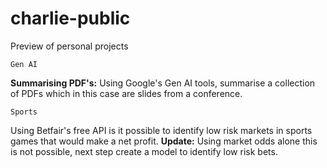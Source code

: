# charlie-public
Preview of personal projects

`Gen AI`

**Summarising PDF's:** Using Google's Gen AI tools, summarise a collection of PDFs which in this case are slides from a conference.

`Sports` 

Using Betfair's free API is it possible to identify low risk markets in sports games that would make a net profit.
**Update:** Using market odds alone this is not possible, next step create a model to identify low risk bets.
